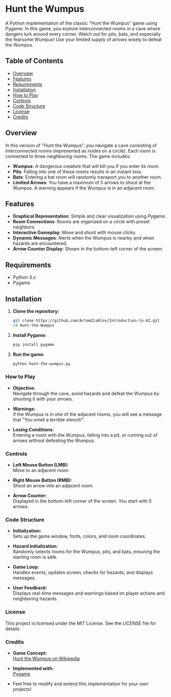 # Hunt the Wumpus

A Python implementation of the classic "Hunt the Wumpus" game using Pygame. In this game, you explore interconnected rooms in a cave where dangers lurk around every corner. Watch out for pits, bats, and especially the fearsome Wumpus! Use your limited supply of arrows wisely to defeat the Wumpus.

## Table of Contents

- [Overview](#overview)
- [Features](#features)
- [Requirements](#requirements)
- [Installation](#installation)
- [How to Play](#how-to-play)
- [Controls](#controls)
- [Code Structure](#code-structure)
- [License](#license)
- [Credits](#credits)

## Overview

In this version of "Hunt the Wumpus", you navigate a cave consisting of interconnected rooms (represented as nodes on a circle). Each room is connected to three neighboring rooms. The game includes:
- **Wumpus**: A dangerous creature that will kill you if you enter its room.
- **Pits**: Falling into one of these rooms results in an instant loss.
- **Bats**: Entering a bat room will randomly transport you to another room.
- **Limited Arrows**: You have a maximum of 5 arrows to shoot at the Wumpus. A warning appears if the Wumpus is in an adjacent room.

## Features

- **Graphical Representation**: Simple and clear visualization using Pygame.
- **Room Connections**: Rooms are organized on a circle with preset neighbors.
- **Interactive Gameplay**: Move and shoot with mouse clicks.
- **Dynamic Messages**: Alerts when the Wumpus is nearby and when hazards are encountered.
- **Arrow Counter Display**: Shown in the bottom-left corner of the screen.

## Requirements

- Python 3.x
- Pygame

## Installation

1. **Clone the repository:**

   ```bash
   git clone https://github.com/ArtemZiablov/Introduction-to-AI.git
   cd Hunt-the-Wumpus
   ```
2. **Install Pygame:**
   ```bash
   pip install pygame
    ```
   
3. **Run the game:**
   ```bash
   python hunt-the-wumpus.py
    ```

### How to Play

- **Objective:**  
  Navigate through the cave, avoid hazards and defeat the Wumpus by shooting it with your arrows.
  
- **Warnings:**  
  If the Wumpus is in one of the adjacent rooms, you will see a message that "You smell a terrible stench!".

- **Losing Conditions:**  
  Entering a room with the Wumpus, falling into a pit, or running out of arrows without defeating the Wumpus.

### Controls

- **Left Mouse Button (LMB):**  
  Move to an adjacent room.

- **Right Mouse Button (RMB):**  
  Shoot an arrow into an adjacent room.

- **Arrow Counter:**  
  Displayed in the bottom-left corner of the screen. You start with 5 arrows.

### Code Structure

- **Initialization:**  
  Sets up the game window, fonts, colors, and room coordinates.

- **Hazard Initialization:**  
  Randomly selects rooms for the Wumpus, pits, and bats, ensuring the starting room is safe.

- **Game Loop:**  
  Handles events, updates screen, checks for hazards, and displays messages.

- **User Feedback:**  
  Displays real-time messages and warnings based on player actions and neighboring hazards.

### License

This project is licensed under the MIT License. See the LICENSE file for details.

### Credits

- **Game Concept:**  
  [Hunt the Wumpus on Wikipedia](https://en.wikipedia.org/wiki/Hunt_the_Wumpus)

- **Implemented with:**  
  [Pygame](https://www.pygame.org/)

- Feel free to modify and extend this implementation for your own projects!
